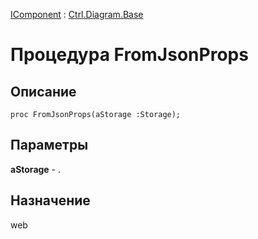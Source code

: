 ﻿---
Link: Com.Ctrl.Diagram.Base.@FromJsonProps
---

[IComponent](topic:Com.Custom.ComClasses.IComponent.Default) :
[Ctrl.Diagram.Base](Default)

# Процедура FromJsonProps

## Описание

    proc FromJsonProps(aStorage :Storage);

## Параметры

**aStorage** - .

## Назначение

web